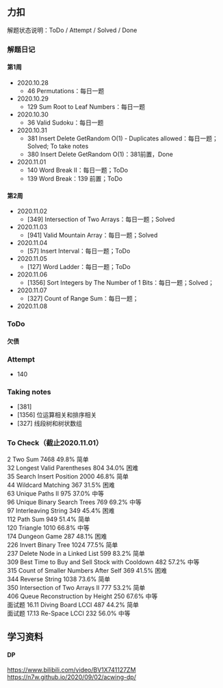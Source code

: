 ## 力扣
解题状态说明：ToDo / Attempt / Solved / Done  

### 解题日记
#### 第1周
- 2020.10.28
    - 46 Permutations：每日一题
- 2020.10.29
    - 129 Sum Root to Leaf Numbers：每日一题
- 2020.10.30
    - 36 Valid Sudoku：每日一题
- 2020.10.31
    - 381 Insert Delete GetRandom O(1) - Duplicates allowed：每日一题；Solved; To take notes
    - 380 Insert Delete GetRandom O(1)：381前置，Done
- 2020.11.01 
    - 140 Word Break II：每日一题；ToDo
    - 139 Word Break：139 前置；ToDo
#### 第2周  
- 2020.11.02
    - [349] Intersection of Two Arrays：每日一题；Solved
- 2020.11.03
    - [941] Valid Mountain Array：每日一题；Solved
- 2020.11.04
    - [57] Insert Interval：每日一题；ToDo
- 2020.11.05
    - [127] Word Ladder：每日一题；ToDo
- 2020.11.06
    - [1356] Sort Integers by The Number of 1 Bits：每日一题；Solved；        
- 2020.11.07
    - [327] Count of Range Sum：每日一题；
- 2020.11.08
    
### ToDo
#### 欠债


### Attempt
- 140 

### Taking notes
- [381] 
- [1356] 位运算相关和排序相关
- [327] 线段树和树状数组

### To Check（截止2020.11.01）
2 Two Sum  	7468	49.8%	简单	 
32	Longest Valid Parentheses  	804	34.0%	困难		 
35	Search Insert Position  	2000	46.8%	简单		 
44	Wildcard Matching  	367	31.5%	困难		 
63	Unique Paths II  	975	37.0%	中等		 
96	Unique Binary Search Trees  	769	69.2%	中等		 
97	Interleaving String  	349	45.4%	困难		 
112	Path Sum  	949	51.4%	简单		 
120	Triangle  	1010	66.8%	中等		 
174	Dungeon Game  	287	48.1%	困难		 
226	Invert Binary Tree  	1024	77.5%	简单		 
237	Delete Node in a Linked List  	599	83.2%	简单		 
309	Best Time to Buy and Sell Stock with Cooldown  	482	57.2%	中等		 
315	Count of Smaller Numbers After Self  	369	41.5%	困难		 
344	Reverse String  	1038	73.6%	简单		 
350	Intersection of Two Arrays II  	777	53.2%	简单		 	  
406	Queue Reconstruction by Height  	250	67.6%	中等		 
面试题 16.11	Diving Board LCCI  	487	44.2%	简单		 
面试题 17.13	Re-Space LCCI  	232	56.0%	中等		 

## 学习资料
#### DP
https://www.bilibili.com/video/BV1X741127ZM
https://n7w.github.io/2020/09/02/acwing-dp/

